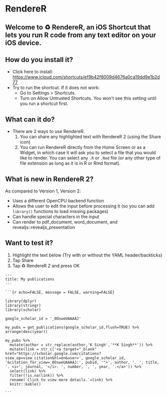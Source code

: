 # RendereR

## Welcome to ♻️ RendereR, an iOS Shortcut that lets you run R code from any text editor on your iOS device.

## How do you install it?
- Click here to install: https://www.icloud.com/shortcuts/ef9b42f8009d4676a0ca19dd9e1b2d77
- Try to run the shortcut. If it does not work:
  - Go to Settings > Shortcuts.
  - Turn on Allow Untrusted Shortcuts. You won't see this setting until you run a shortcut first.

## What can it do?
- There are 2 ways to use RendereR.
  1. You can share any highlighted text with RendereR 2 (using the Share icon)
  2. You can run RendereR directly from the Home Screen or as a Widget, in which case it will ask you to select a file that you would like to render. You can select any `.R` or `.Rmd` file (or any other type of file extension as long as it is in R or Rmd format). 
  
## What is new in RendereR 2?
As compared to Version 1, Version 2:
- Uses a different OpenCPU backend function
- Allows the user to edit the input before processing it (so you can add `library()` functions to load missing packages)
- Can handle special characters in the input
- Can render to pdf_document, word_document, and revealjs::revealjs_presentation

## Want to test it?
1. Highlight the text below (Try with or without the YAML header/backticks)
2. Tap Share
3. Tap ♻️ RendereR 2 and press OK

~~~
---
title: My publications
---

```{r echo=FALSE, message = FALSE, warning=FALSE}

library(dplyr)
library(stringr)
library(scholar)

google_scholar_id = '_0OsweUAAAAJ'

my_pubs = get_publications(google_scholar_id,flush=TRUE) %>% arrange(desc(year))

my_pubs %>%
  mutate(author = str_replace(author,'K Singh','**K Singh**')) %>% 
  mutate(link = str_c('<a target="_blank" href="https://scholar.google.com/citations?view_op=view_citation&hl=en&user=', google_scholar_id, '&citation_for_view=_0OsweUAAAAJ:', pubid, '">', author, '. ', title, '. <i>', journal, '</i>. ', number, ', ', year, '.</a>')) %>% 
  select(link) %>% 
  filter(!is.na(link)) %>% 
  rename(`Click to view more details.`=link) %>% 
  knitr::kable()

```
~~~
